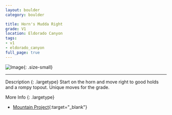 ```yaml
---
layout: boulder
category: boulder

title: Horn's Mudda Right
grade: V1
location: Eldorado Canyon
tags:
- v1
- eldorado_canyon
full_page: true
---
```


![Image](https://pub-512d85031b1440409fe8612f837b8235.r2.dev/horns_mudda_right_eldorado_canyon_v1.jpg){: .size-small}

---


Description
{: .largetype}
Start on the horn and move right to good holds and a rompy topout. Unique moves for the grade.

More Info
{: .largetype}
- [Mountain Project](https://www.mountainproject.com/route/119220756/horns-mudda-right){:target="_blank"}
